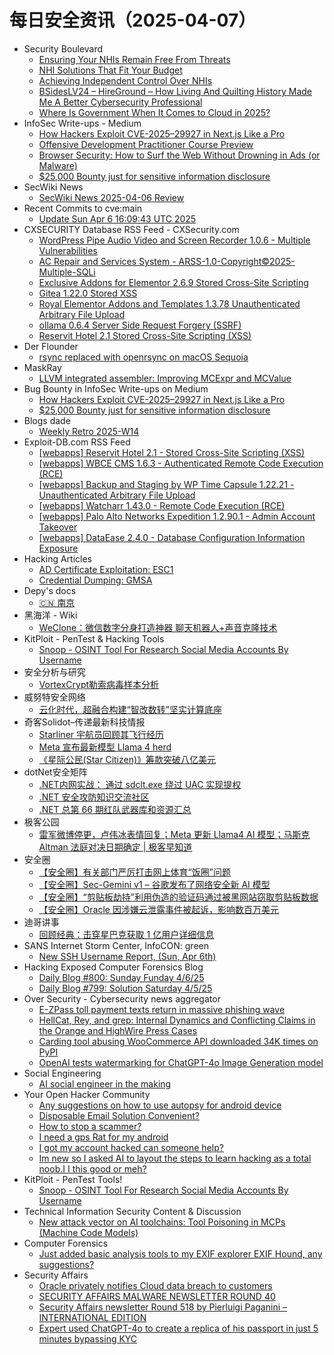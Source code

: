 # 每日安全资讯（2025-04-07）

- Security Boulevard
  - [Ensuring Your NHIs Remain Free From Threats](https://securityboulevard.com/2025/04/ensuring-your-nhis-remain-free-from-threats/?utm_source=rss&utm_medium=rss&utm_campaign=ensuring-your-nhis-remain-free-from-threats)
  - [NHI Solutions That Fit Your Budget](https://securityboulevard.com/2025/04/nhi-solutions-that-fit-your-budget/?utm_source=rss&utm_medium=rss&utm_campaign=nhi-solutions-that-fit-your-budget)
  - [Achieving Independent Control Over NHIs](https://securityboulevard.com/2025/04/achieving-independent-control-over-nhis/?utm_source=rss&utm_medium=rss&utm_campaign=achieving-independent-control-over-nhis)
  - [BSidesLV24 –  HireGround – How Living And Quilting History Made Me A Better Cybersecurity Professional](https://securityboulevard.com/2025/04/bsideslv24-hireground-how-living-and-quilting-history-made-me-a-better-cybersecurity-professional/?utm_source=rss&utm_medium=rss&utm_campaign=bsideslv24-hireground-how-living-and-quilting-history-made-me-a-better-cybersecurity-professional)
  - [Where Is Government When It Comes to Cloud in 2025?](https://securityboulevard.com/2025/04/where-is-government-when-it-comes-to-cloud-in-2025/?utm_source=rss&utm_medium=rss&utm_campaign=where-is-government-when-it-comes-to-cloud-in-2025)
- InfoSec Write-ups - Medium
  - [How Hackers Exploit CVE-2025–29927 in Next.js Like a Pro](https://infosecwriteups.com/how-hackers-exploit-cve-2025-29927-in-next-js-like-a-pro-9997f48ed7ce?source=rss----7b722bfd1b8d---4)
  - [Offensive Development Practitioner Course Preview](https://infosecwriteups.com/offensive-development-practitioner-course-preview-2890ecea8bc8?source=rss----7b722bfd1b8d---4)
  - [Browser Security: How to Surf the Web Without Drowning in Ads (or Malware)](https://infosecwriteups.com/browser-security-how-to-surf-the-web-without-drowning-in-ads-or-malware-4b7b0cfe5490?source=rss----7b722bfd1b8d---4)
  - [$25,000 Bounty just for sensitive information disclosure](https://infosecwriteups.com/25-000-bounty-just-for-sensitive-information-disclosure-c4f6c5a81795?source=rss----7b722bfd1b8d---4)
- SecWiki News
  - [SecWiki News 2025-04-06 Review](http://www.sec-wiki.com/?2025-04-06)
- Recent Commits to cve:main
  - [Update Sun Apr  6 16:09:43 UTC 2025](https://github.com/trickest/cve/commit/5e7eb02deeecd13e506f97e860ebb921fd70110e)
- CXSECURITY Database RSS Feed - CXSecurity.com
  - [WordPress Pipe Audio Video and Screen Recorder 1.0.6 - Multiple Vulnerabilities](https://cxsecurity.com/issue/WLB-2025040014)
  - [AC Repair and Services System - ARSS-1.0-Copyright©2025-Multiple-SQLi](https://cxsecurity.com/issue/WLB-2025040013)
  - [Exclusive Addons for Elementor 2.6.9 Stored Cross-Site Scripting](https://cxsecurity.com/issue/WLB-2025040012)
  - [Gitea 1.22.0 Stored XSS](https://cxsecurity.com/issue/WLB-2025040011)
  - [Royal Elementor Addons and Templates 1.3.78 Unauthenticated Arbitrary File Upload](https://cxsecurity.com/issue/WLB-2025040010)
  - [ollama 0.6.4 Server Side Request Forgery (SSRF)](https://cxsecurity.com/issue/WLB-2025040009)
  - [Reservit Hotel 2.1 Stored Cross-Site Scripting (XSS)](https://cxsecurity.com/issue/WLB-2025040008)
- Der Flounder
  - [rsync replaced with openrsync on macOS Sequoia](https://derflounder.wordpress.com/2025/04/06/rsync-replaced-with-openrsync-on-macos-sequoia/)
- MaskRay
  - [LLVM integrated assembler: Improving MCExpr and MCValue](https://maskray.me/blog/2025-04-06-llvm-integrated-assembler-improving-mcexpr-mcvalue)
- Bug Bounty in InfoSec Write-ups on Medium
  - [How Hackers Exploit CVE-2025–29927 in Next.js Like a Pro](https://infosecwriteups.com/how-hackers-exploit-cve-2025-29927-in-next-js-like-a-pro-9997f48ed7ce?source=rss----7b722bfd1b8d--bug_bounty)
  - [$25,000 Bounty just for sensitive information disclosure](https://infosecwriteups.com/25-000-bounty-just-for-sensitive-information-disclosure-c4f6c5a81795?source=rss----7b722bfd1b8d--bug_bounty)
- Blogs  dade
  - [Weekly Retro 2025-W14](https://0xda.de/blog/2025/04/weekly-retro-2025-w14/)
- Exploit-DB.com RSS Feed
  - [[webapps] Reservit Hotel 2.1 - Stored Cross-Site Scripting (XSS)](https://www.exploit-db.com/exploits/52133)
  - [[webapps] WBCE CMS 1.6.3 - Authenticated Remote Code Execution (RCE)](https://www.exploit-db.com/exploits/52132)
  - [[webapps] Backup and Staging by WP Time Capsule 1.22.21 - Unauthenticated Arbitrary File Upload](https://www.exploit-db.com/exploits/52131)
  - [[webapps] Watcharr 1.43.0 - Remote Code Execution (RCE)](https://www.exploit-db.com/exploits/52130)
  - [[webapps] Palo Alto Networks Expedition 1.2.90.1 - Admin Account Takeover](https://www.exploit-db.com/exploits/52129)
  - [[webapps] DataEase 2.4.0 - Database Configuration Information Exposure](https://www.exploit-db.com/exploits/52128)
- Hacking Articles
  - [AD Certificate Exploitation: ESC1](https://www.hackingarticles.in/ad-certificate-exploitation-esc1/)
  - [Credential Dumping: GMSA](https://www.hackingarticles.in/credential-dumping-gmsa/)
- Depy's docs
  - [🇨🇳 南京](https://wiki.rce.ink/view/?view_id=b1ae75ffe2efea17b70101dbe9d8bf42)
- 黑海洋 - Wiki
  - [WeClone：微信数字分身打造神器 聊天机器人+声音克隆技术](https://blog.upx8.com/4728)
- KitPloit - PenTest &amp; Hacking Tools
  - [Snoop - OSINT Tool For Research Social Media Accounts By Username](http://www.kitploit.com/2025/04/snoop-osint-tool-for-research-social.html)
- 安全分析与研究
  - [VortexCrypt勒索病毒样本分析](https://mp.weixin.qq.com/s?__biz=MzA4ODEyODA3MQ==&mid=2247491401&idx=1&sn=6aa8ba4dcf957175cdab6583956d0eba&subscene=0)
- 威努特安全网络
  - [云化时代，超融合构建“智改数转”坚实计算底座](https://mp.weixin.qq.com/s?__biz=MzAwNTgyODU3NQ==&mid=2651132160&idx=1&sn=915a85a95251926cce9404b33c034ebd&subscene=0)
- 奇客Solidot–传递最新科技情报
  - [Starliner 宇航员回顾其飞行经历](https://www.solidot.org/story?sid=80978)
  - [Meta 宣布最新模型 Llama 4 herd](https://www.solidot.org/story?sid=80977)
  - [《星际公民(Star Citizen)》筹款突破八亿美元](https://www.solidot.org/story?sid=80976)
- dotNet安全矩阵
  - [.NET内网实战： 通过 sdclt.exe 绕过 UAC 实现提权](https://mp.weixin.qq.com/s?__biz=MzUyOTc3NTQ5MA==&mid=2247499360&idx=1&sn=dfb0019c9d20bf45c934b45363286baa&subscene=0)
  - [.NET 安全攻防知识交流社区](https://mp.weixin.qq.com/s?__biz=MzUyOTc3NTQ5MA==&mid=2247499360&idx=2&sn=6435d45f303cc6916d808dea5bd18d3f&subscene=0)
  - [.NET 总第 66 期红队武器库和资源汇总](https://mp.weixin.qq.com/s?__biz=MzUyOTc3NTQ5MA==&mid=2247499360&idx=3&sn=f2aef645310cdce4a98a885cde2f0d4b&subscene=0)
- 极客公园
  - [雷军微博停更，卢伟冰表情回复；Meta 更新 Llama4 AI 模型；马斯克 Altman 法庭对决日期确定 | 极客早知道](https://mp.weixin.qq.com/s?__biz=MTMwNDMwODQ0MQ==&mid=2653077094&idx=1&sn=d3f9ec0a0e1469a6b516c07131480c8d&subscene=0)
- 安全圈
  - [【安全圈】有关部门严厉打击网上体育“饭圈”问题](https://mp.weixin.qq.com/s?__biz=MzIzMzE4NDU1OQ==&mid=2652068921&idx=1&sn=635f6e93a0e8d61ed7c8fc91ebc76d26&subscene=0)
  - [【安全圈】Sec-Gemini v1 – 谷歌发布了网络安全新 AI 模型](https://mp.weixin.qq.com/s?__biz=MzIzMzE4NDU1OQ==&mid=2652068921&idx=2&sn=f3b4988e03e65396c1bc198f20a1cd41&subscene=0)
  - [【安全圈】“剪贴板劫持”利用伪造的验证码通过被黑网站窃取剪贴板数据](https://mp.weixin.qq.com/s?__biz=MzIzMzE4NDU1OQ==&mid=2652068921&idx=3&sn=77751c1cbf932a03e2f1128e7db92e9e&subscene=0)
  - [【安全圈】Oracle 因涉嫌云泄露事件被起诉，影响数百万美元](https://mp.weixin.qq.com/s?__biz=MzIzMzE4NDU1OQ==&mid=2652068921&idx=4&sn=1b24b2b971257e8cebf29c6ec8d9d8f8&subscene=0)
- 迪哥讲事
  - [回顾经典：击穿星巴克获取 1 亿用户详细信息](https://mp.weixin.qq.com/s?__biz=MzIzMTIzNTM0MA==&mid=2247497373&idx=1&sn=94c1ae0cb7781f148ae8ad39952ee016&subscene=0)
- SANS Internet Storm Center, InfoCON: green
  - [New SSH Username Report, (Sun, Apr 6th)](https://isc.sans.edu/diary/rss/31830)
- Hacking Exposed Computer Forensics Blog
  - [Daily Blog #800: Sunday Funday 4/6/25](https://www.hecfblog.com/2025/04/daily-blog-800-sunday-funday-4625.html)
  - [Daily Blog #799: Solution Saturday 4/5/25](https://www.hecfblog.com/2025/04/daily-blog-799-solution-saturday-4525.html)
- Over Security - Cybersecurity news aggregator
  - [E-ZPass toll payment texts return in massive phishing wave](https://www.bleepingcomputer.com/news/security/toll-payment-text-scam-returns-in-massive-phishing-wave/)
  - [HellCat, Rey, and grep: Internal Dynamics and Conflicting Claims in the Orange and HighWire Press Cases](https://www.suspectfile.com/hellcat-rey-and-grep-internal-dynamics-and-conflicting-claims-in-the-orange-and-highwire-press-cases/)
  - [Carding tool abusing WooCommerce API downloaded 34K times on PyPI](https://www.bleepingcomputer.com/news/security/carding-tool-abusing-woocommerce-api-downloaded-34k-times-on-pypi/)
  - [OpenAI tests watermarking for ChatGPT-4o Image Generation model](https://www.bleepingcomputer.com/news/artificial-intelligence/openai-tests-watermarking-for-chatgpt-4o-image-generation-model/)
- Social Engineering
  - [AI social engineer in the making](https://www.reddit.com/r/SocialEngineering/comments/1jsxrzz/ai_social_engineer_in_the_making/)
- Your Open Hacker Community
  - [Any suggestions on how to use autopsy for android device](https://www.reddit.com/r/HowToHack/comments/1jswdpm/any_suggestions_on_how_to_use_autopsy_for_android/)
  - [Disposable Email Solution Convenient?](https://www.reddit.com/r/HowToHack/comments/1jsqn1o/disposable_email_solution_convenient/)
  - [How to stop a scammer?](https://www.reddit.com/r/HowToHack/comments/1jsuuxr/how_to_stop_a_scammer/)
  - [I need a gps Rat for my android](https://www.reddit.com/r/HowToHack/comments/1jt4zm8/i_need_a_gps_rat_for_my_android/)
  - [I got my account hacked can someone help?](https://www.reddit.com/r/HowToHack/comments/1jt43no/i_got_my_account_hacked_can_someone_help/)
  - [Im new so I asked AI to layout the steps to learn hacking as a total noob.I I this good or meh?](https://www.reddit.com/r/HowToHack/comments/1jsvan7/im_new_so_i_asked_ai_to_layout_the_steps_to_learn/)
- KitPloit - PenTest Tools!
  - [Snoop - OSINT Tool For Research Social Media Accounts By Username](http://www.kitploit.com/2025/04/snoop-osint-tool-for-research-social.html)
- Technical Information Security Content & Discussion
  - [New attack vector on AI toolchains: Tool Poisoning in MCPs (Machine Code Models)](https://www.reddit.com/r/netsec/comments/1jt7c80/new_attack_vector_on_ai_toolchains_tool_poisoning/)
- Computer Forensics
  - [Just added basic analysis tools to my EXIF explorer EXIF Hound, any suggestions?](https://www.reddit.com/r/computerforensics/comments/1jsj8y3/just_added_basic_analysis_tools_to_my_exif/)
- Security Affairs
  - [Oracle privately notifies Cloud data breach to customers](https://securityaffairs.com/176278/data-breach/oracle-privately-notifies-cloud-data-breach-to-customers.html)
  - [SECURITY AFFAIRS MALWARE NEWSLETTER ROUND 40](https://securityaffairs.com/176244/malware/security-affairs-malware-newsletter-round-40.html)
  - [Security Affairs newsletter Round 518 by Pierluigi Paganini – INTERNATIONAL EDITION](https://securityaffairs.com/176235/security/security-affairs-newsletter-round-518-by-pierluigi-paganini-international-edition.html)
  - [Expert used ChatGPT-4o to create a replica of his passport in just 5 minutes bypassing KYC](https://securityaffairs.com/176224/security/chatgpt-4o-to-create-a-replica-of-his-passport-in-just-five-minutes.html)
